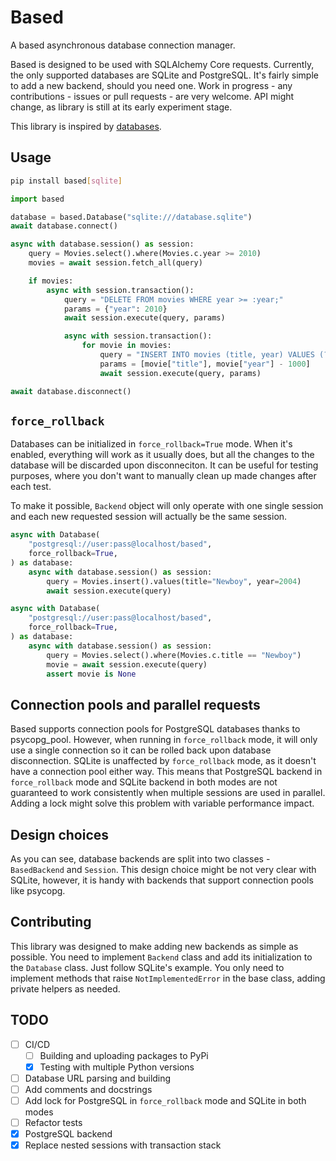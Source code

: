 # Based

A based asynchronous database connection manager.

Based is designed to be used with SQLAlchemy Core requests. Currently, the only
supported databases are SQLite and PostgreSQL. It's fairly simple to add a new
backend, should you need one. Work in progress - any contributions - issues or
pull requests - are very welcome. API might change, as library is still at its
early experiment stage.

This library is inspired by [databases](https://github.com/encode/databases).

## Usage

```bash
pip install based[sqlite]
```

```python
import based

database = based.Database("sqlite:///database.sqlite")
await database.connect()

async with database.session() as session:
    query = Movies.select().where(Movies.c.year >= 2010)
    movies = await session.fetch_all(query)

    if movies:
        async with session.transaction():
            query = "DELETE FROM movies WHERE year >= :year;"
            params = {"year": 2010}
            await session.execute(query, params)

            async with session.transaction():
                for movie in movies:
                    query = "INSERT INTO movies (title, year) VALUES (?, ?);"
                    params = [movie["title"], movie["year"] - 1000]
                    await session.execute(query, params)

await database.disconnect()
```

## `force_rollback`

Databases can be initialized in `force_rollback=True` mode. When it's enabled,
everything will work as it usually does, but all the changes to the database
will be discarded upon disconneciton. It can be useful for testing purposes,
where you don't want to manually clean up made changes after each test.

To make it possible, `Backend` object will only operate with one single session
and each new requested session will actually be the same session.

```python
async with Database(
	"postgresql://user:pass@localhost/based",
	force_rollback=True,
) as database:
	async with database.session() as session:
		query = Movies.insert().values(title="Newboy", year=2004)
		await session.execute(query)

async with Database(
	"postgresql://user:pass@localhost/based",
	force_rollback=True,
) as database:
	async with database.session() as session:
		query = Movies.select().where(Movies.c.title == "Newboy")
		movie = await session.execute(query)
		assert movie is None
```

## Connection pools and parallel requests

Based supports connection pools for PostgreSQL databases thanks to psycopg_pool.
However, when running in `force_rollback` mode, it will only use a single
connection so it can be rolled back upon database disconnection. SQLite is
unaffected by `force_rollback` mode, as it doesn't have a connection pool either
way. This means that PostgreSQL backend in `force_rollback` mode and SQLite
backend in both modes are not guaranteed to work consistently when multiple
sessions are used in parallel. Adding a lock might solve this problem with
variable performance impact.

## Design choices

As you can see, database backends are split into two classes - `BasedBackend`
and `Session`. This design choice might be not very clear with SQLite, however,
it is handy with backends that support connection pools like psycopg.

## Contributing

This library was designed to make adding new backends as simple as possible. You
need to implement `Backend` class and add its initialization to the `Database`
class. Just follow SQLite's example. You only need to implement methods that
raise `NotImplementedError` in the base class, adding private helpers as needed.

## TODO

- [ ] CI/CD
  - [ ] Building and uploading packages to PyPi
  - [x] Testing with multiple Python versions
- [ ] Database URL parsing and building
- [ ] Add comments and docstrings
- [ ] Add lock for PostgreSQL in `force_rollback` mode and SQLite in both modes
- [ ] Refactor tests
- [x] PostgreSQL backend
- [x] Replace nested sessions with transaction stack

